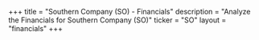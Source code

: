 +++
title = "Southern Company (SO) - Financials"
description = "Analyze the Financials for Southern Company (SO)"
ticker = "SO"
layout = "financials"
+++


